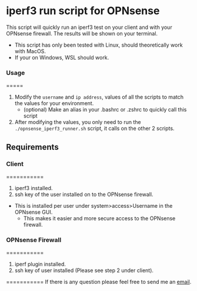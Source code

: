 # iperf3 run script for OPNsense

This script will quickly run an iperf3 test on your client and with your OPNsense firewall. The results will be shown on your terminal.

* This script has only been tested with Linux, should theoretically work with MacOS.
* If your on Windows, WSL should work.

### Usage
=====
1. Modify the `username` and `ip address`, values of all the scripts to match the values for your environment.
   * (optional) Make an alias in your .bashrc or .zshrc to quickly call this script
2. After modifying the values, you only need to run the `./opnsense_iperf3_runner.sh` script, it calls on the other 2 scripts.

## Requirements

### Client
===========
1.  iperf3 installed.
2. ssh key of the user installed on to the OPNsense firewall.
  * This is installed per user under system>access>Username in the OPNsense GUI.
    * This makes it easier and more secure access to the OPNsense firewall.

### OPNsense Firewall
===========
1. iperf plugin installed.
2. ssh key of user installed (Please see step 2 under client).

===========
If there is any question please feel free to send me an [email](mailto:email@aztek.xyz).
